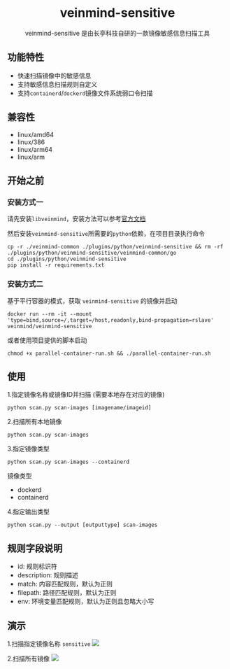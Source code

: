 <h1 align="center"> veinmind-sensitive </h1>

<p align="center">
veinmind-sensitive 是由长亭科技自研的一款镜像敏感信息扫描工具 
</p>

## 功能特性

- 快速扫描镜像中的敏感信息
- 支持敏感信息扫描规则自定义
- 支持`containerd`/`dockerd`镜像文件系统弱口令扫描

## 兼容性

- linux/amd64
- linux/386
- linux/arm64
- linux/arm

## 开始之前

### 安装方式一

请先安装`libveinmind`，安装方法可以参考[官方文档](https://github.com/chaitin/libveinmind)

然后安装`veinmind-sensitive`所需要的`python`依赖，在项目目录执行命令
```
cp -r ./veinmind-common ./plugins/python/veinmind-sensitive && rm -rf ./plugins/python/veinmind-sensitive/veinmind-common/go
cd ./plugins/python/veinmind-sensitive
pip install -r requirements.txt
```

### 安装方式二

基于平行容器的模式，获取 `veinmind-sensitive` 的镜像并启动
```
docker run --rm -it --mount 'type=bind,source=/,target=/host,readonly,bind-propagation=rslave' veinmind/veinmind-sensitive
```

或者使用项目提供的脚本启动
```
chmod +x parallel-container-run.sh && ./parallel-container-run.sh
```

## 使用

1.指定镜像名称或镜像ID并扫描 (需要本地存在对应的镜像)

```
python scan.py scan-images [imagename/imageid]
```

2.扫描所有本地镜像

```
python scan.py scan-images
```

3.指定镜像类型
```
python scan.py scan-images --containerd
```

镜像类型
- dockerd
- containerd

4.指定输出类型
```
python scan.py --output [outputtype] scan-images
```

## 规则字段说明
- id: 规则标识符
- description: 规则描述
- match: 内容匹配规则，默认为正则
- filepath: 路径匹配规则，默认为正则
- env: 环境变量匹配规则，默认为正则且忽略大小写

## 演示
1.扫描指定镜像名称 `sensitive`
![](https://dinfinite.oss-cn-beijing.aliyuncs.com/image/20220329142155.png)

2.扫描所有镜像
![](https://dinfinite.oss-cn-beijing.aliyuncs.com/image/20220329142506.png)